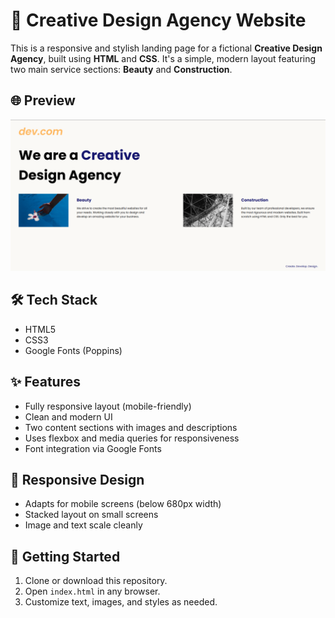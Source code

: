 # 🎨 Creative Design Agency Website

This is a responsive and stylish landing page for a fictional **Creative Design Agency**, built using **HTML** and **CSS**. It's a simple, modern layout featuring two main service sections: **Beauty** and **Construction**.

## 🌐 Preview

![Agency Screenshot](./assets/images/web-design-agency-prev.png)

## 🛠️ Tech Stack

- HTML5
- CSS3
- Google Fonts (Poppins)

## ✨ Features

- Fully responsive layout (mobile-friendly)
- Clean and modern UI
- Two content sections with images and descriptions
- Uses flexbox and media queries for responsiveness
- Font integration via Google Fonts

## 📱 Responsive Design

- Adapts for mobile screens (below 680px width)
- Stacked layout on small screens
- Image and text scale cleanly

## 🚀 Getting Started

1. Clone or download this repository.
2. Open `index.html` in any browser.
3. Customize text, images, and styles as needed.